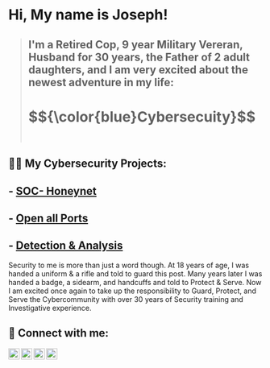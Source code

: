 <h1>Hi, My name is Joseph! </h1>

> ## I'm a Retired Cop, 9 year Military Vereran, Husband for 30 years, the Father of 2 adult daughters, and I am very excited about the newest adventure in my life:
> <h1>$${\color{blue}Cybersecuity}$$ <br><br></h1> 

<h2>👨‍💻 My Cybersecurity Projects:</h2>

##  - [SOC- Honeynet](https://github.com/cyberbluz/Azure-SOC)
##  - [Open all Ports](https://github.com/cyberbluz/Open_Ports)
##  - [Detection & Analysis](https://github.com/cyberbluz/Detection-and-Analysis)

Security to me is more than just a word though.  At 18 years of age, I was handed a uniform & a rifle and told to guard this post.  Many years later I was handed a badge, a sidearm,  and handcuffs and told to Protect & Serve.  Now I am excited once again to take up the responsibility to Guard, Protect, and Serve the Cybercommunity with over 30 years of Security training and Investigative experience.  


<h2> 🤳 Connect with me:</h2>

[<img align="left" alt="JoshMadakor | YouTube" width="22px" src="https://cdn.jsdelivr.net/npm/simple-icons@v3/icons/youtube.svg" />][youtube]
[<img align="left" alt="JoshMadakor | Twitter" width="22px" src="https://cdn.jsdelivr.net/npm/simple-icons@v3/icons/twitter.svg" />][twitter]
[<img align="left" alt="JoshMadakor | LinkedIn" width="22px" src="https://cdn.jsdelivr.net/npm/simple-icons@v3/icons/linkedin.svg" />][linkedin]
[<img align="left" alt="JoshMadakor | Instagram" width="22px" src="https://cdn.jsdelivr.net/npm/simple-icons@v3/icons/instagram.svg" />][instagram]

[twitter]: https://twitter.com/joshmadakor
[youtube]: https://www.youtube.com/c/joshmadakor
[instagram]: https://www.instagram.com/joshmadakor/
[linkedin]: https://linkedin.com/in/joshmadakor

<!--
**joshmadakor1/joshmadakor1** is a ✨ _special_ ✨ repository because its `README.md` (this file) appears on your GitHub profile.

Here are some ideas to get you started:

- 🔭 I’m currently working on ...
- 🌱 I’m currently learning ...
- 👯 I’m looking to collaborate on ...
- 🤔 I’m looking for help with ...
- 💬 Ask me about ...
- 📫 How to reach me: ...
- 😄 Pronouns: ...
- ⚡ Fun fact: ...
-->
